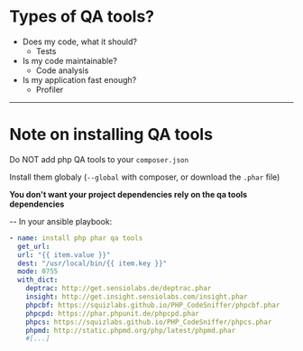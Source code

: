 # Types of QA tools?

- Does my code, what it should?
    + Tests
- Is my code maintainable?
    + Code analysis
- Is my application fast enough?
    + Profiler

---

# Note on installing QA tools

Do NOT add php QA tools to your `composer.json`

Install them globaly (`--global` with composer, or download the `.phar` file)

**You don't want your project dependencies rely on the qa tools dependencies**

--
In your ansible playbook:
```yaml
- name: install php phar qa tools
  get_url: 
  url: "{{ item.value }}"
  dest: "/usr/local/bin/{{ item.key }}"
  mode: 0755
  with_dict:
    deptrac: http://get.sensiolabs.de/deptrac.phar
    insight: http://get.insight.sensiolabs.com/insight.phar
    phpcbf: https://squizlabs.github.io/PHP_CodeSniffer/phpcbf.phar
    phpcpd: https://phar.phpunit.de/phpcpd.phar
    phpcs: https://squizlabs.github.io/PHP_CodeSniffer/phpcs.phar
    phpmd: http://static.phpmd.org/php/latest/phpmd.phar
    #[...]
```
